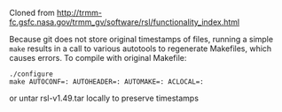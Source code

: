 Cloned from http://trmm-fc.gsfc.nasa.gov/trmm_gv/software/rsl/functionality_index.html

Because git does not store original timestamps of files, running a simple `make` results in a call to various autotools to regenerate Makefiles, which causes errors. To compile with original Makefile:
```
./configure
make AUTOCONF=: AUTOHEADER=: AUTOMAKE=: ACLOCAL=:
```
or untar rsl-v1.49.tar locally to preserve timestamps
